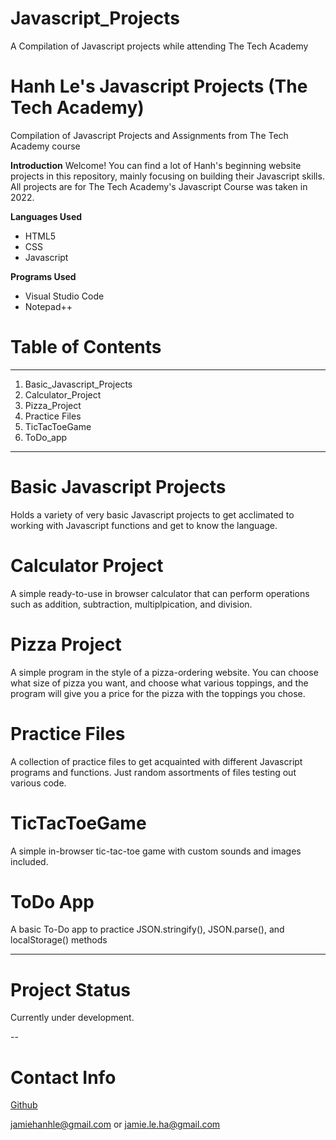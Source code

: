 # Javascript_Projects
A Compilation of Javascript projects while attending The Tech Academy

# Hanh Le's Javascript Projects (The Tech Academy)
 Compilation of Javascript Projects and Assignments from The Tech Academy course

**Introduction**
Welcome! You can find a lot of Hanh's beginning website projects in this repository, mainly focusing on building their Javascript skills. All projects are for The Tech Academy's Javascript Course was taken in 2022.  

**Languages Used**
- HTML5
- CSS
- Javascript

**Programs Used**
- Visual Studio Code
- Notepad++

# Table of Contents
---
1. Basic_Javascript_Projects
2. Calculator_Project
3. Pizza_Project
4. Practice Files
5. TicTacToeGame
6. ToDo_app

---

# Basic Javascript Projects
Holds a variety of very basic Javascript projects to get acclimated to working with Javascript functions and get to know the language.

# Calculator Project
A simple ready-to-use in browser calculator that can perform operations such as addition, subtraction, multiplpication, and division.

# Pizza Project
A simple program in the style of a pizza-ordering website. You can choose what size of pizza you want, and choose what various toppings, and the program will give you a price for the pizza with the toppings you chose.

# Practice Files
A collection of practice files to get acquainted with different Javascript programs and functions. Just random assortments of files testing out various code.

# TicTacToeGame
A simple in-browser tic-tac-toe game with custom sounds and images included.

# ToDo App
A basic To-Do app to practice JSON.stringify(), JSON.parse(), and localStorage() methods

---

# Project Status
Currently under development.

--

# Contact Info
[Github](https://github.com/LeHanhJ)

jamiehanhle@gmail.com or jamie.le.ha@gmail.com